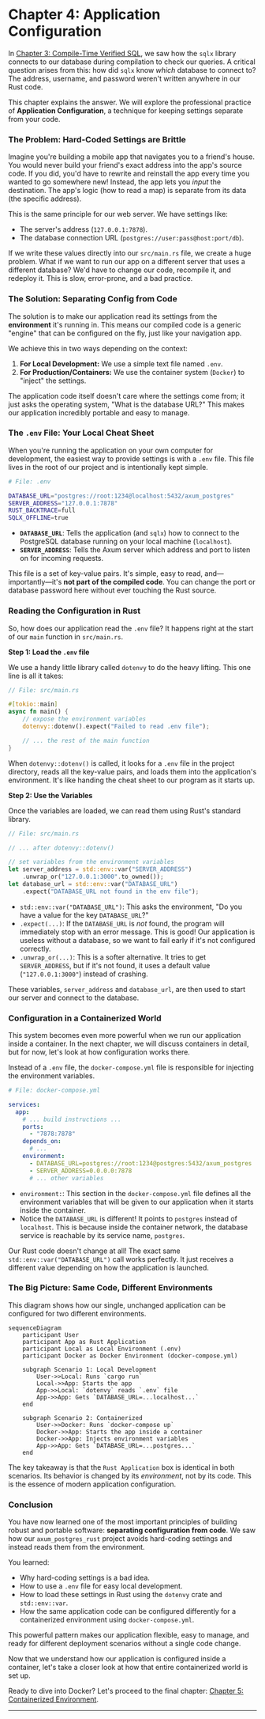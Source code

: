 # Chapter 4: Application Configuration

In [Chapter 3: Compile-Time Verified SQL](03_compile_time_verified_sql.md), we saw how the `sqlx` library connects to our database during compilation to check our queries. A critical question arises from this: how did `sqlx` know *which* database to connect to? The address, username, and password weren't written anywhere in our Rust code.

This chapter explains the answer. We will explore the professional practice of **Application Configuration**, a technique for keeping settings separate from your code.

### The Problem: Hard-Coded Settings are Brittle

Imagine you're building a mobile app that navigates you to a friend's house. You would never build your friend's exact address into the app's source code. If you did, you'd have to rewrite and reinstall the app every time you wanted to go somewhere new! Instead, the app lets you *input* the destination. The app's logic (how to read a map) is separate from its data (the specific address).

This is the same principle for our web server. We have settings like:
- The server's address (`127.0.0.1:7878`).
- The database connection URL (`postgres://user:pass@host:port/db`).

If we write these values directly into our `src/main.rs` file, we create a huge problem. What if we want to run our app on a different server that uses a different database? We'd have to change our code, recompile it, and redeploy it. This is slow, error-prone, and a bad practice.

### The Solution: Separating Config from Code

The solution is to make our application read its settings from the **environment** it's running in. This means our compiled code is a generic "engine" that can be configured on the fly, just like your navigation app.

We achieve this in two ways depending on the context:
1.  **For Local Development:** We use a simple text file named `.env`.
2.  **For Production/Containers:** We use the container system (`Docker`) to "inject" the settings.

The application code itself doesn't care where the settings come from; it just asks the operating system, "What is the database URL?" This makes our application incredibly portable and easy to manage.

### The `.env` File: Your Local Cheat Sheet

When you're running the application on your own computer for development, the easiest way to provide settings is with a `.env` file. This file lives in the root of our project and is intentionally kept simple.

```sh
# File: .env

DATABASE_URL="postgres://root:1234@localhost:5432/axum_postgres"
SERVER_ADDRESS="127.0.0.1:7878"
RUST_BACKTRACE=full
SQLX_OFFLINE=true
```
- **`DATABASE_URL`**: Tells the application (and `sqlx`) how to connect to the PostgreSQL database running on your local machine (`localhost`).
- **`SERVER_ADDRESS`**: Tells the Axum server which address and port to listen on for incoming requests.

This file is a set of key-value pairs. It's simple, easy to read, and—importantly—it's **not part of the compiled code**. You can change the port or database password here without ever touching the Rust source.

### Reading the Configuration in Rust

So, how does our application read the `.env` file? It happens right at the start of our `main` function in `src/main.rs`.

**Step 1: Load the `.env` file**

We use a handy little library called `dotenvy` to do the heavy lifting. This one line is all it takes:

```rust
// File: src/main.rs

#[tokio::main]
async fn main() {
    // expose the environment variables
    dotenvy::dotenv().expect("Failed to read .env file");

    // ... the rest of the main function
}
```
When `dotenvy::dotenv()` is called, it looks for a `.env` file in the project directory, reads all the key-value pairs, and loads them into the application's environment. It's like handing the cheat sheet to our program as it starts up.

**Step 2: Use the Variables**

Once the variables are loaded, we can read them using Rust's standard library.

```rust
// File: src/main.rs

// ... after dotenvy::dotenv()

// set variables from the environment variables
let server_address = std::env::var("SERVER_ADDRESS")
    .unwrap_or("127.0.0.1:3000".to_owned());
let database_url = std::env::var("DATABASE_URL")
    .expect("DATABASE_URL not found in the env file");
```
- `std::env::var("DATABASE_URL")`: This asks the environment, "Do you have a value for the key `DATABASE_URL`?"
- `.expect(...)`: If the `DATABASE_URL` is *not* found, the program will immediately stop with an error message. This is good! Our application is useless without a database, so we want to fail early if it's not configured correctly.
- `.unwrap_or(...)`: This is a softer alternative. It tries to get `SERVER_ADDRESS`, but if it's not found, it uses a default value (`"127.0.0.1:3000"`) instead of crashing.

These variables, `server_address` and `database_url`, are then used to start our server and connect to the database.

### Configuration in a Containerized World

This system becomes even more powerful when we run our application inside a container. In the next chapter, we will discuss containers in detail, but for now, let's look at how configuration works there.

Instead of a `.env` file, the `docker-compose.yml` file is responsible for injecting the environment variables.

```yaml
# File: docker-compose.yml

services:
  app:
    # ... build instructions ...
    ports:
      - "7878:7878"
    depends_on:
      # ...
    environment:
      - DATABASE_URL=postgres://root:1234@postgres:5432/axum_postgres
      - SERVER_ADDRESS=0.0.0.0:7878
      # ... other variables
```
- `environment:`: This section in the `docker-compose.yml` file defines all the environment variables that will be given to our application when it starts inside the container.
- Notice the `DATABASE_URL` is different! It points to `postgres` instead of `localhost`. This is because inside the container network, the database service is reachable by its service name, `postgres`.

Our Rust code doesn't change at all! The exact same `std::env::var("DATABASE_URL")` call works perfectly. It just receives a different value depending on how the application is launched.

### The Big Picture: Same Code, Different Environments

This diagram shows how our single, unchanged application can be configured for two different environments.

```mermaid
sequenceDiagram
    participant User
    participant App as Rust Application
    participant Local as Local Environment (.env)
    participant Docker as Docker Environment (docker-compose.yml)

    subgraph Scenario 1: Local Development
        User->>Local: Runs `cargo run`
        Local->>App: Starts the app
        App->>Local: `dotenvy` reads `.env` file
        App->>App: Gets `DATABASE_URL=...localhost...`
    end

    subgraph Scenario 2: Containerized
        User->>Docker: Runs `docker-compose up`
        Docker->>App: Starts the app inside a container
        Docker->>App: Injects environment variables
        App->>App: Gets `DATABASE_URL=...postgres...`
    end
```
The key takeaway is that the `Rust Application` box is identical in both scenarios. Its behavior is changed by its *environment*, not by its code. This is the essence of modern application configuration.

### Conclusion

You have now learned one of the most important principles of building robust and portable software: **separating configuration from code**. We saw how our `axum_postgres_rust` project avoids hard-coding settings and instead reads them from the environment.

You learned:
- Why hard-coding settings is a bad idea.
- How to use a `.env` file for easy local development.
- How to load these settings in Rust using the `dotenvy` crate and `std::env::var`.
- How the same application code can be configured differently for a containerized environment using `docker-compose.yml`.

This powerful pattern makes our application flexible, easy to manage, and ready for different deployment scenarios without a single code change.

Now that we understand how our application is configured inside a container, let's take a closer look at how that entire containerized world is set up.

Ready to dive into Docker? Let's proceed to the final chapter: [Chapter 5: Containerized Environment](05_containerized_environment.md).

---
